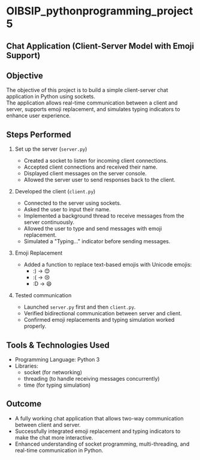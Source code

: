 # OIBSIP_pythonprogramming_project5

## Chat Application (Client-Server Model with Emoji Support)

## Objective
The objective of this project is to build a simple client-server chat application in Python using sockets.  
The application allows real-time communication between a client and server, supports emoji replacement, and simulates typing indicators to enhance user experience.

## Steps Performed
1. Set up the server (`server.py`)  
   - Created a socket to listen for incoming client connections.  
   - Accepted client connections and received their name.  
   - Displayed client messages on the server console.  
   - Allowed the server user to send responses back to the client.  

2. Developed the client (`client.py`)  
   - Connected to the server using sockets.  
   - Asked the user to input their name.  
   - Implemented a background thread to receive messages from the server continuously.  
   - Allowed the user to type and send messages with emoji replacement.  
   - Simulated a "Typing..." indicator before sending messages.  

3. Emoji Replacement  
   - Added a function to replace text-based emojis with Unicode emojis:  
     - :) → 😊  
     - :( → 😢  
     - :D → 😄  

4. Tested communication  
   - Launched `server.py` first and then `client.py`.  
   - Verified bidirectional communication between server and client.  
   - Confirmed emoji replacements and typing simulation worked properly.  

## Tools & Technologies Used
- Programming Language: Python 3  
- Libraries:  
  - socket (for networking)  
  - threading (to handle receiving messages concurrently)  
  - time (for typing simulation)  

## Outcome
- A fully working chat application that allows two-way communication between client and server.  
- Successfully integrated emoji replacement and typing indicators to make the chat more interactive.  
- Enhanced understanding of socket programming, multi-threading, and real-time communication in Python.  
